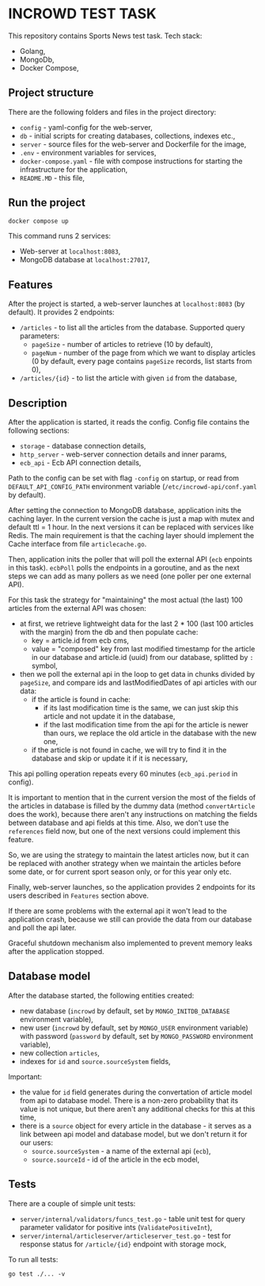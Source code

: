 # INCROWD TEST TASK

This repository contains Sports News test task. Tech stack:
- Golang,
- MongoDb,
- Docker Compose,

## Project structure
There are the following folders and files in the project directory:
- `config` - yaml-config for the web-server,
- `db` - initial scripts for creating databases, collections, indexes etc.,
- `server` - source files for the web-server and Dockerfile for the image,
- `.env` - environment variables for services,
- `docker-compose.yaml` - file with compose instructions for starting the infrastructure for the application,
- `README.MD` - this file,


## Run the project
```sh
docker compose up
```

This command runs 2 services:
- Web-server at `localhost:8083`,
- MongoDB database at `localhost:27017`,

## Features

After the project is started, a web-server launches at `localhost:8083` (by default). It provides 2 endpoints:
- `/articles` - to list all the articles from the database. Supported query parameters:
    - `pageSize` - number of articles to retrieve (10 by default),
    - `pageNum` - number of the page from which we want to display articles (0 by default, every page contains `pageSize` records, list starts from 0),
- `/articles/{id}` - to list the article with given `id` from the database,

## Description

After the application is started, it reads the config. Config file contains the following sections:
- `storage` - database connection details,
- `http_server` - web-server connection details and inner params,
- `ecb_api` - Ecb API connection details,

Path to the config can be set with flag `-config` on startup, or read from `DEFAULT_API_CONFIG_PATH` environment variable (`/etc/incrowd-api/conf.yaml` by default).

After setting the connection to MongoDB database, application inits the caching layer. In the current version the cache is just a map with mutex and default ttl = 1 hour. In the next versions it can be replaced with services like Redis. The main requirement is that the caching layer should implement the Cache interface from file `articlecache.go`.

Then, application inits the poller that will poll the external API (`ecb` enpoints in this task). `ecbPoll` polls the endpoints in a goroutine, and as the next steps we can add as many pollers as we need (one poller per one external API).

For this task the strategy for "maintaining" the most actual (the last) 100 articles from the external API was chosen:
- at first, we retrieve lightweight data for the last 2 * 100 (last 100 articles with the margin) from the db and then populate cache:
    - key = article.id from ecb cms,
    - value = "composed" key from last modified timestamp for the article in our database and article.id (uuid) from our database, splitted by `:` symbol,
- then we poll the external api in the loop to get data in chunks divided by `pageSize`, and compare ids and lastModifiedDates of api articles with our data:
    - if the article is found in cache:
        - if its last modification time is the same, we can just skip this article and not update it in the database,
        - if the last modification time from the api for the article is newer than ours, we replace the old article in the database with the new one,
    - if the article is not found in cache, we will try to find it in the database and skip or update it if it is necessary,

This api polling operation repeats every 60 minutes (`ecb_api.period` in config).

It is important to mention that in the current version the most of the fields of the articles in database is filled by the dummy data (method `convertArticle` does the work), because there aren't any instructions on matching the fields between database and api fields at this time. Also, we don't use the `references` field now, but one of the next versions could implement this feature.

So, we are using the strategy to maintain the latest articles now, but it can be replaced with another strategy when we maintain the articles before some date, or for current sport season only, or for this year only etc.

Finally, web-server launches, so the application provides 2 endpoints for its users described in `Features` section above.

If there are some problems with the external api it won't lead to the application crash, because we still can provide the data from our database and poll the api later.

Graceful shutdown mechanism also implemented to prevent memory leaks after the application stopped.

## Database model

After the database started, the following entities created:
- new database (`incrowd` by default, set by `MONGO_INITDB_DATABASE` environment variable),
- new user (`incrowd` by default, set by `MONGO_USER` environment variable) with password (`password` by default, set by `MONGO_PASSWORD` environment variable),
- new collection `articles`,
- indexes for `id` and `source.sourceSystem` fields,

Important:
- the value for `id` field generates during the convertation of article model from api to database model. There is a non-zero probability that its value is not unique, but there aren't any additional checks for this at this time,
- there is a `source` object for every article in the database - it serves as a link between api model and database model, but we don't return it for our users:
    - `source.sourceSystem` - a name of the external api (`ecb`),
    - `source.sourceId` - id of the article in the ecb model,

## Tests

There are a couple of simple unit tests:
- `server/internal/validators/funcs_test.go` - table unit test for query parameter validator for positive ints (`ValidatePositiveInt`),
- `server/internal/articleserver/articleserver_test.go` - test for response status for `/article/{id}` endpoint with storage mock,

To run all tests:
```
go test ./... -v
```